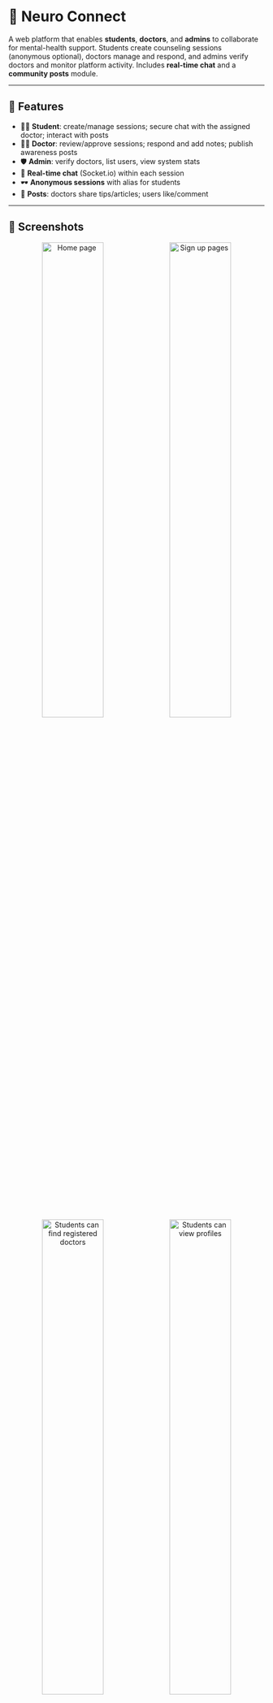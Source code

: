 # 🧠 Neuro Connect

A web platform that enables **students**, **doctors**, and **admins** to collaborate for mental-health support. Students create counseling sessions (anonymous optional), doctors manage and respond, and admins verify doctors and monitor platform activity. Includes **real-time chat** and a **community posts** module.

---

## 🚀 Features

- 👩‍🎓 **Student**: create/manage sessions; secure chat with the assigned doctor; interact with posts  
- 🧑‍⚕️ **Doctor**: review/approve sessions; respond and add notes; publish awareness posts  
- 🛡️ **Admin**: verify doctors, list users, view system stats  
- 💬 **Real-time chat** (Socket.io) within each session  
- 🕶️ **Anonymous sessions** with alias for students  
- 📰 **Posts**: doctors share tips/articles; users like/comment  

---

## 📸 Screenshots

<!-- Images are stored in the local "Images" folder beside this README. -->

<p align="center">
  <img src="Images/Home%20page.png" alt="Home page" width="49%" />
  <img src="Images/Sign%20up%20pages.png" alt="Sign up pages" width="49%" />
</p>
<p align="center">
  <img src="Images/Students%20can%20find%20registered%20docs.png" alt="Students can find registered doctors" width="49%" />
  <img src="Images/Students%20can%20view%20profiles.png" alt="Students can view profiles" width="49%" />
</p>
<p align="center">
  <img src="Images/AI%20Counselor%20Bot.png" alt="AI Counselor Bot" width="49%" />
  <img src="Images/Admin%20Panel%20Overview.png" alt="Admin Panel Overview" width="49%" />
</p>
<p align="center">
  <img src="Images/Admin%20Panel%20Overview%202.png" alt="Admin Panel Overview 2" width="49%" />
  <img src="Images/Admin%20Panel%20Users.png" alt="Admin Panel Users" width="49%" />
</p>
<p align="center">
  <img src="Images/Admin%20doctor%20aprrove.png" alt="Admin doctor aprrove" width="49%" />
  <img src="Images/doc%20ver%201.png" alt="Doctor verification 1" width="49%" />
</p>


---

## 🧩 Tech Stack

| Frontend | Backend | Real-Time | Database | Auth | ODM |
|---|---|---|---|---|---|
| React.js | Node.js + Express | Socket.io | MongoDB | JWT + bcrypt | Mongoose |

---

## 📐 Architecture (4-Layer)

- **Presentation**: React SPA (role-aware dashboards, forms, chat UI)  
- **API/Interface**: Express controllers + Socket.io gateway (REST + WebSocket edge)  
- **Application/Domain**: services and policies (RBAC, session status, anonymity)  
- **Data/Infrastructure**: Mongoose models, repositories, adapters (MongoDB)  

---

## 📁 Repository Layout

> GitHub path: **`Neuro-Connect/App/Neuro-Connect-Code`**

# 📁 Repository Layout

```bash
Neuro-Connect/
└─ App/
└─ Neuro-Connect-Code/
├─ frontend/ # React SPA
│ └─ src/...
├─ backend/ # Express + Socket.io
│ ├─ models/ # Mongoose schemas
│ ├─ repositories/ # DB access
│ ├─ services/ # Use-cases
│ ├─ controllers/ # Express controllers
│ ├─ routes/ # REST route definitions
│ ├─ ws/ # Socket.io handlers
│ ├─ middlewares/ # auth.jwt, rbac.guard, validate
│ ├─ config/ # env loader, constants
│ └─ app.js / server.js
├─ docs/ # Diagrams, notes
└─ README.md
```


---

## 🛠️ Setup and Run Locally

### 0) Prerequisites
- **Node.js** ≥ 18 and npm  
- **MongoDB** (local `mongod` or Atlas cluster)

---

### 1) Clone the repo
```bash
git clone https://github.com/<your-org-or-user>/Neuro-Connect.git
cd Neuro-Connect/App/Neuro-Connect-Code
```

## 🛠️ Setup and Run Locally

### 0) Prerequisites
- **Node.js** ≥ 18 and npm  
- **MongoDB** (local `mongod` or Atlas cluster)

---

### 1) Clone the repo
```bash
git clone https://github.com/<your-org-or-user>/Neuro-Connect.git
cd Neuro-Connect/App/Neuro-Connect-Code
```

### 2) Environment Variables

Create a file named .env inside the backend/ folder:

### Server
```bash
PORT=5000
NODE_ENV=development
CLIENT_URL=http://localhost:5173   # must match frontend dev server
```

### Auth
```bash
JWT_SECRET=supersecret_replace_me
JWT_EXPIRES=1d
```

### Database
```bash
MONGO_URI=mongodb://127.0.0.1:27017/neuro_connect
```

Create a file named .env inside the frontend/ folder:
```
VITE_API_BASE_URL=http://localhost:5000
VITE_SOCKET_URL=http://localhost:5000
```

### 3) Install Dependencies

Run npm install separately for backend and frontend:

# Install backend deps
```bash
cd server
npm install
```

# Install frontend deps
```bash
cd ../frontend
npm install
```


### 4) Seed Initial Data

Inside server/, create a script seed.js:
```bash
import mongoose from "mongoose";
import bcrypt from "bcryptjs";
import User from "./models/User.js";
import Session from "./models/Session.js";

const MONGO_URI = process.env.MONGO_URI || "mongodb://127.0.0.1:27017/neuro_connect";

async function runSeed() {
  await mongoose.connect(MONGO_URI);

  // Clear old data
  await User.deleteMany({});
  await Session.deleteMany({});

  // Passwords
  const passwordHash = await bcrypt.hash("password123", 10);

  // Create users
  const admin = await User.create({
    name: "Admin One",
    email: "admin@example.com",
    password: passwordHash,
    role: "admin",
    isActive: true
  });

  const doctor = await User.create({
    name: "Dr. Mira",
    email: "doctor@example.com",
    password: passwordHash,
    role: "doctor",
    specialization: "Psychiatry",
    qualifications: "MBBS, MD",
    experience: 6,
    licenseNumber: "LIC-12345",
    verificationStatus: "approved",
    isActive: true,
    verifiedBy: admin._id,
    verificationDate: new Date()
  });

  const student = await User.create({
    name: "Student One",
    email: "student@example.com",
    password: passwordHash,
    role: "student",
    isActive: true
  });

  // Simulate session booking
  await Session.create({
    student: student._id,
    doctor: doctor._id,
    title: "Exam stress",
    description: "Need help preparing for exams",
    preferredDateTime: new Date(Date.now() + 86400000), // tomorrow
    status: "pending",
    isAnonymous: false,
    chatRoom: "room1"
  });

  console.log("✅ Seed data inserted: admin, doctor, student, and a pending session");
  process.exit();
}

runSeed();
```

Add this script to backend/package.json:
```bash
"scripts": {
  "seed": "node seed.js"
}
```

Run it after starting Mongo:

```bash
cd server
npm run seed
```


### 5) Run the Project

Open two terminals:

Terminal A – Backend

```bash
cd server
npm run dev   # runs Express + Socket.io on port 5000
```

Terminal B – Frontend
```bash
cd frontend
npm run dev   # runs React dev server (usually http://localhost:5173)
```

Now open http://localhost:5173 in your browser.


## 🧱 Role Matrix (essentials)


| Action                     | Student | Doctor | Admin |
|---|---|---|---|
| Create session             |   ✅     |   ❌    |  ❌   |
| Update session status      |   ❌     |   ✅    |  ❌   |
| Chat in assigned session   |   ✅     |   ✅    |  ❌   |
| Create post                |   ❌     |   ✅    |  ❌   |
| Verify doctor              |   ❌     |   ❌    |  ✅   |
| View stats/users           |   ❌     |   ❌    |  ✅   |


## 🛡️ Security Notes

Passwords hashed with bcrypt before storage
JWT-based authentication for all protected routes
Role-based access enforced in services and controllers
Environment variables in .env, never commit them
Use HTTPS and secure JWT secrets in production


## 📄 License

This project is under active development. All rights reserved.
Use, distribution, or modification without permission is prohibited.

© 2025 Mohammad Idrees Bhat


## 📬 Contact

Questions or collaboration: dev.idrees@gmail.com


